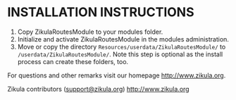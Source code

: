 INSTALLATION INSTRUCTIONS
=========================

1) Copy ZikulaRoutesModule to your modules folder.
2) Initialize and activate ZikulaRoutesModule in the modules administration.
3) Move or copy the directory `Resources/userdata/ZikulaRoutesModule/` to `/userdata/ZikulaRoutesModule/`.
   Note this step is optional as the install process can create these folders, too.

For questions and other remarks visit our homepage http://www.zikula.org.

Zikula contributors (support@zikula.org)
http://www.zikula.org
